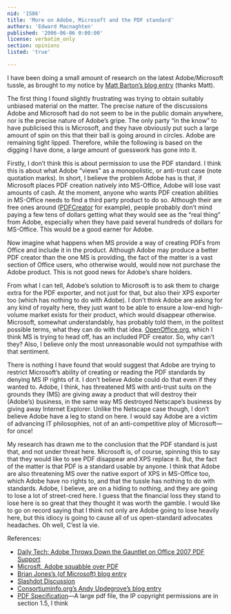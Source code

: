 ```yaml
---
nid: '1586'
title: 'More on Adobe, Microsoft and the PDF standard'
authors: 'Edward Macnaghten'
published: '2006-06-06 0:00:00'
license: verbatim_only
section: opinions
listed: 'true'

---
```

I have been doing a small amount of research on the latest Adobe/Microsoft tussle, as brought to my notice by [Matt Barton’s blog entry](http://www.freesoftwaremagazine.com/node/1579) (thanks Matt).

The first thing I found slightly frustrating was trying to obtain suitably unbiased material on the matter. The precise nature of the discussions Adobe and Microsoft had do not seem to be in the public domain anywhere, nor is the precise nature of Adobe’s gripe. The only party “in the know” to have publicised this is Microsoft, and they have obviously put such a large amount of spin on this that their ball is going around in circles. Adobe are remaining tight lipped. Therefore, while the following is based on the digging I have done, a large amount of guesswork has gone into it.


<!--break-->


Firstly, I don’t think this is about permission to use the PDF standard. I think this is about what Adobe “views” as a monopolistic, or anti-trust case (note quotation marks). In short, I believe the problem Adobe has is that, if Microsoft places PDF creation natively into MS-Office, Adobe will lose vast amounts of cash. At the moment, anyone who wants PDF creation abilities in MS-Office needs to find a third party product to do so. Although their are free ones around ([PDFCreator](http://sector7g.wurzel6.de/pdfcreator/index_en.htm) for example), people probably don’t mind paying a few tens of dollars getting what they would see as the “real thing” from Adobe, especially when they have paid several hundreds of dollars for MS-Office. This would be a good earner for Adobe.

Now imagine what happens when MS provide a way of creating PDFs from Office and include it in the product. Although Adobe may produce a better PDF creator than the one MS is providing, the fact of the matter is a vast section of Office users, who otherwise would, would now not purchase the Adobe product. This is not good news for Adobe’s share holders.

From what I can tell, Adobe’s solution to Microsoft is to ask them to charge extra for the PDF exporter, and not just for that, but also their XPS exporter too (which has nothing to do with Adobe). I don’t think Adobe are asking for any kind of royalty here, they just want to be able to ensure a low-end high-volume market exists for their product, which would disappear otherwise. Microsoft, somewhat understandably, has probably told them, in the politest possible terms, what they can do with that idea. [OpenOffice.org](http://www.openoffice.org), which I think MS is trying to head off, has an included PDF creator. So, why can’t they? Also, I believe only the most unreasonable would not sympathise with that sentiment.

There is nothing I have found that would suggest that Adobe are trying to restrict Microsoft’s ability of creating or reading the PDF standards by denying MS IP rights of it. I don’t believe Adobe could do that even if they wanted to. Adobe, I think, has threatened MS with anti-trust suits on the grounds they (MS) are giving away a product that will destroy their (Adobe’s) business, in the same way MS destroyed Netscape’s business by giving away Internet Explorer. Unlike the Netscape case though, I don’t believe Adobe have a leg to stand on here. I would say Adobe are a victim of advancing IT philosophies, not of an anti-competitive ploy of Microsoft—for once!

My research has drawn me to the conclusion that the PDF standard is just that, and not under threat here. Microsoft is, of course, spinning this to say that they would like to see PDF disappear and XPS replace it. But, the fact of the matter is that PDF is a standard usable by anyone. I think that Adobe are also threatening MS over the native export of XPS in MS-Office too, which Adobe have no rights to, and that the tussle has nothing to do with standards. Adobe, I believe, are on a hiding to nothing, and they are going to lose a lot of street-cred here. I guess that the financial loss they stand to lose here is so great that they thought it was worth the gamble. I would like to go on record saying that I think not only are Adobe going to lose heavily here, but this idiocy is going to cause all of us open-standard advocates headaches. Oh well, C’est la vie.

References:


* [Daily Tech: Adobe Throws Down the Gauntlet on Office 2007 PDF Support](http://www.dailytech.com/article.aspx?newsid=2662)
* [Microsft, Adobe squabble over PDF](http://news.com.com/Report+Microsoft+expects+Adobe+to+file+antitrust+suit/2100-1012_3-6079320.html)
* [Brian Jones’s (of Microsoft) blog entry](http://blogs.msdn.com/brian_jones/archive/2006/06/02/613702.aspx)
* [Slashdot Discussion](http://slashdot.org/article.pl?sid=06/06/04/2144230&from=rss)
* [Consortiuminfo.org’s Andy Updegrove’s blog entry](http://www.consortiuminfo.org/standardsblog/article.php?story=20060604112324177)
* [PDF Specification](http://partners.adobe.com/public/developer/en/pdf/PDFReference16.pdf)—A large pdf file, the IP copyright permissions are in section 1.5, I think

